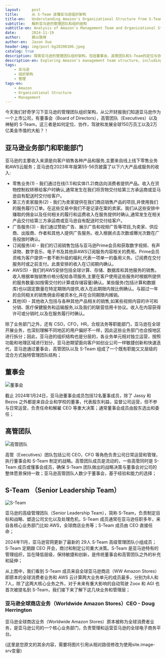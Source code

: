 ```yaml
---
layout:     post
title:      从 S-Team 读懂亚马逊组织架构
title-en:   Understanding Amazon's Organizational Structure from S-Team
subtitle:   解析亚马逊的管理团队和组织结构
subtitle-en: Analysis of Amazon's Management Team and Organizational Structure
date:       2024-11-19
author:     薛以致用
author-en:  Jason Xue
header-img: img/post-bg20200106.jpeg
catalog: true
description: 探索亚马逊的管理团队组织架构，包括董事会、高管团队和S-Team的定位与协作方式
description-en: Exploring Amazon's management team structure, including the roles and collaboration of the Board of Directors, Executives, and S-Team
tags:
    - 亚马逊
    - 组织架构
    - 管理
tags-en:
    - Amazon
    - Organizational Structure
    - Management
---
```


今天我们好奇学习下亚马逊的管理团队组织架构，从公开财报我们知道亚马逊作为一个上市公司，有董事会（Board of Directors），高管团队（Executives）以及神秘的 S-Team，这三者是如何定位、协作，驾驶和发展全球150万员工以及2万亿美金市值的大船？！

## 亚马逊业务部门和职能部门

亚马逊的主要收入来源是向客户销售各种产品和服务,主要来自线上线下零售业务和AWS云服务；亚马逊在2023年年报第55-56页披露了以下六大产品或服务的收入:

- 零售业务(1) - 我们通过在线(1.1)和实体(1.2)商店向消费者提供产品。收入在货物控制权转移给客户时确认,通常发生在我们将货物交付给第三方承运商或亚马逊自有配送时交付给客户。
- 第三方卖家服务(2) - 我们为卖家提供在我们商店销售产品的项目,并使用我们的服务履行订单。在这些交易中我们不是记录在案的卖家。我们从这些安排中赚取的佣金以及任何相关的履行和运费收入在服务提供时确认,通常发生在相关产品交付给第三方承运商或亚马逊自有配送时交付给客户。
- 广告服务(3) - 我们通过赞助广告、展示广告和视频广告等项目,为卖家、供应商、出版商、作者和其他人提供广告服务。收入根据点击次数或曝光次数在广告投放时确认。
- 订阅服务(4) - 我们的订阅销售包括与亚马逊Prime会员和获取数字视频、有声读物、数字音乐、电子书及其他非AWS订阅服务内容相关的费用。Prime会员资格为客户提供一套不断升级的福利,代表一项单一的备用义务。订阅费在交付服务时或之前支付。此类安排的收入在订阅期内确认。
- AWS(5) - 我们的AWS安排包括全球计算、存储、数据库和其他服务的销售。收入根据单独销售价格分配给各项服务,主要在客户使用这些服务时根据所提供的服务数量(如按需交付的计算或存储容量)确认。某些服务(包括计算和数据库)也以固定数量在特定期限内提供,收入在此期限内按比例确认。与超过一年的合同相关的销售佣金将被资本化,并在合同期限内摊销。
- 其他(6) - 其他收入包括与各种其他产品相关的销售,如某些视频内容的许可和分销、医疗保健服务和运输服务,以及我们的联营信用卡协议。收入在内容获得许可或分销时,以及在服务履行时确认。

除了业务部门之外，还有 CSO，CFO，HR，合规法务等职能部门，亚马逊在全球开展业务，也深刻理解不同地区的用户偏好不一样，因此这些业务部门也会按地区进行拆分；因此，亚马逊的组织结构也是分层的，各业务单元相对独立运营，按照功能和地理区域进行划分，亚马逊期望面向客户如创业公司一样敏捷创新和快速迭代，亚马逊通过董事会，高管团队以及 S-Team 组成了一个既有职能又又层级的混合方式独特管理团队结构；

## 董事会

![董事会]({{site.image-srv}}/img/20241119/49b99aa7ecd129221754510916b3baad.png)

截止 2024年1月24日，亚马逊董事会成员包括12名董事成员，除了 Jassy 和 Bezos 之外都是来自企业和学校的董事，代表股东利益，监督公司运营，但不参与日常运营，负责任命和解雇 CEO 等重大决策；通常董事会成员由股东选出和委任；

## 高管团队

![高管团队]({{site.image-srv}}/img/20241119/4551f452da48b8bb6e0f203a786c4929.png)

高管（Executives）团队包括公司 CEO，CFO 等角色负责公司日常运营和管理，执行董事会和 S-Team 制定的战略。高管团队成员是流动的，一些高管同时是 S-Team 成员或懂事会成员，确保 S-Team 团队做出的战略决策与董事会对公司的整体愿景保持一致；亚马逊高管团队人数少于董事会，基于经验和能力的选择；

## S-Team （Senior Leadership Team） 

![S-Team]({{site.image-srv}}/img/20241119/49ed1e138573a2203758c5ca680b5858.png)

亚马逊的高级管理团队（Senior Leadership Team），简称 S-Team，负责制定目标和战略、塑造公司文化以及处理危机，S-Team 成员通常在亚马逊任职多年，来自各核心业务部门比如 AWS，全球商店业务等；S-Team 成员由 CEO 直接任命；

2024年11月，亚马逊官网更新了最新的 29人 S-Team 高级管理团队小组成员；S-Team 定期跟 CEO 开会，商讨和制定公司重大决策。S-Team 是亚马逊特有的管理组织，旨在降低层级，保持敏捷和创新，是传统董事会和高管团队之外的补充和延伸；

从上图中，我们看到 S-Team 成员来自全球亚马逊商店（WW Amazon Stores）即原本的全球消费者业务和 AWS 云计算两大业务单元的成员最多，分别为8人和7人，除了这两大核心业务之外，对于未来有重大影响的自动驾驶 Zoox 和 AGI 也首次被提名到 S-Team，我们接下来了解下这几块业务和管理层；

### 亚马逊全球商店业务（Worldwide Amazon Stores）CEO - Doug Herrington

亚马逊全球商店业务（Worldwide Amazon Stores）原本被称为全球消费者业务，是亚马逊公司的一个核心业务部门，负责管理和运营亚马逊的全球电子商务平台。

(这里是您原文的其余内容，需要将图片引用从相对路径修改为使用site.image-srv变量)

